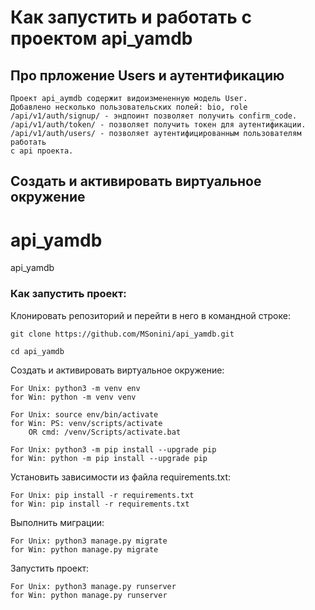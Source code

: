 # Как запустить и работать с проектом api_yamdb

## Про прложение Users и аутентификацию

    Проект api_aymdb содержит видоизмененную модель User.
    Добавлено несколько пользовательских полей: bio, role
    /api/v1/auth/signup/ - эндпоинт позволяет получить confirm_code.
    /api/v1/auth/token/ - позволяет получить токен для аутентификации.
    /api/v1/auth/users/ - позволяет аутентифицированным пользователям работать
    с api проекта.

## Cоздать и активировать виртуальное окружение

# api_yamdb
api_yamdb

### Как запустить проект:

Клонировать репозиторий и перейти в него в командной строке:

```
git clone https://github.com/MSonini/api_yamdb.git
```

```
cd api_yamdb
```

Cоздать и активировать виртуальное окружение:

```
For Unix: python3 -m venv env
for Win: python -m venv venv
```

```
For Unix: source env/bin/activate
for Win: PS: venv/scripts/activate
    OR cmd: /venv/Scripts/activate.bat
```

```
For Unix: python3 -m pip install --upgrade pip
for Win: python -m pip install --upgrade pip
```

Установить зависимости из файла requirements.txt:

```
For Unix: pip install -r requirements.txt
for Win: pip install -r requirements.txt
```

Выполнить миграции:

```
For Unix: python3 manage.py migrate
for Win: python manage.py migrate
```

Запустить проект:

```
For Unix: python3 manage.py runserver
for Win: python manage.py runserver
```
